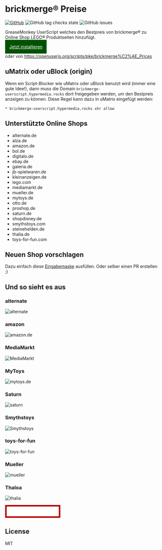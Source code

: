 # brickmerge® Preise

[![GitHub](https://img.shields.io/badge/source-%23121011.svg?style=for-the-badge&logo=github&logoColor=white)](https://github.com/pke/brickmerge-userscript)
![GitHub tag checks state](https://img.shields.io/github/checks-status/pke/brickmerge-userscript/master)
![GitHub issues](https://img.shields.io/github/issues/pke/brickmerge-userscript)

GreaseMonkey UserScript welches den Bestpreis von brickmerge® zu Online Shop LEGO® Produktseiten hinzufügt.

<a href="https://greasyfork.org/de/scripts/477807-brickmerge-prices" style="padding: 1em; background: #005200;color: white">Jetzt installieren</a>

oder von https://openuserjs.org/scripts/pke/brickmerge%C2%AE_Prices

## uMatrix oder uBlock (origin)

Wenn ein Script-Blocker wie uMatrix oder uBlock benutzt wird (immer eine gute Idee!), dann muss die Domain `brickmerge-userscript.hypermedia.rocks` dort freigegeben werden, um den Bestpreis anzeigen zu können.
Diese Regel kann dazu in uMatrix eingefügt werden:

```
* brickmerge-userscript.hypermedia.rocks xhr allow
```

## Unterstützte Online Shops

* alternate.de
* alza.de
* amazon.de
* bol.de
* digitalo.de
* ebay.de
* galeria.de
* jb-spielwaren.de
* kleinanzeigen.de
* lego.com
* mediamarkt.de
* mueller.de
* mytoys.de
* otto.de
* proshop.de
* saturn.de
* shopdisney.de
* smythstoys.com
* steinehelden.de
* thalia.de
* toys-for-fun.com

## Neuen Shop vorschlagen

Dazu einfach diese [Eingabemaske](https://github.com/pke/brickmerge-userscript/issues/new?template=new-site.yml) ausfüllen.
Oder selber einen PR erstellen ;)

## Und so sieht es aus

### alternate

![alternate](https://github.com/pke/brickmerge-userscript/blob/master/images/alternate.png?raw=true)

### amazon

![amazon.de](https://github.com/pke/brickmerge-userscript/blob/master/images/amazon.png?raw=true)

### MediaMarkt

![MediaMarkt](https://github.com/pke/brickmerge-userscript/blob/master/images/mediamarkt.png?raw=true)

### MyToys

![mytoys.de](https://github.com/pke/brickmerge-userscript/blob/master/images/mytoys.png?raw=true)

### Saturn

![saturn](https://github.com/pke/brickmerge-userscript/blob/master/images/saturn.png?raw=true)

### Smythstoys

![Smythstoys](https://github.com/pke/brickmerge-userscript/blob/master/images/smythstoys.png?raw=true)

### toys-for-fun

![toys-for-fun](https://github.com/pke/brickmerge-userscript/blob/master/images/toys-for-fun.png?raw=true)
### Mueller

![mueller](https://github.com/pke/brickmerge-userscript/blob/master/images/mueller.png?raw=true)

### Thaloa

![thalia](https://github.com/pke/brickmerge-userscript/blob/master/images/thalia.png?raw=true)

<img src="./public/images/brickmerge.svg" style="background:#b00;height:32px;padding: 0.3rem"/>

## License

MIT
